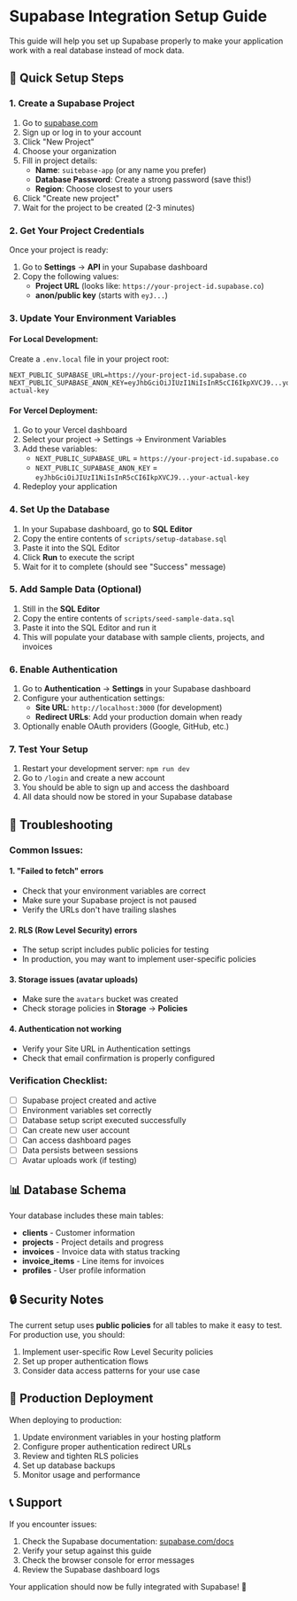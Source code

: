# Supabase Integration Setup Guide

This guide will help you set up Supabase properly to make your application work with a real database instead of mock data.

## 🚀 Quick Setup Steps

### 1. Create a Supabase Project

1. Go to [supabase.com](https://supabase.com)
2. Sign up or log in to your account
3. Click "New Project"
4. Choose your organization
5. Fill in project details:
   - **Name**: `suitebase-app` (or any name you prefer)
   - **Database Password**: Create a strong password (save this!)
   - **Region**: Choose closest to your users
6. Click "Create new project"
7. Wait for the project to be created (2-3 minutes)

### 2. Get Your Project Credentials

Once your project is ready:

1. Go to **Settings** → **API** in your Supabase dashboard
2. Copy the following values:
   - **Project URL** (looks like: `https://your-project-id.supabase.co`)
   - **anon/public key** (starts with `eyJ...`)

### 3. Update Your Environment Variables

#### For Local Development:
Create a `.env.local` file in your project root:

```env
NEXT_PUBLIC_SUPABASE_URL=https://your-project-id.supabase.co
NEXT_PUBLIC_SUPABASE_ANON_KEY=eyJhbGciOiJIUzI1NiIsInR5cCI6IkpXVCJ9...your-actual-key
```

#### For Vercel Deployment:
1. Go to your Vercel dashboard
2. Select your project → Settings → Environment Variables
3. Add these variables:
   - `NEXT_PUBLIC_SUPABASE_URL` = `https://your-project-id.supabase.co`
   - `NEXT_PUBLIC_SUPABASE_ANON_KEY` = `eyJhbGciOiJIUzI1NiIsInR5cCI6IkpXVCJ9...your-actual-key`
4. Redeploy your application

### 4. Set Up the Database

1. In your Supabase dashboard, go to **SQL Editor**
2. Copy the entire contents of `scripts/setup-database.sql`
3. Paste it into the SQL Editor
4. Click **Run** to execute the script
5. Wait for it to complete (should see "Success" message)

### 5. Add Sample Data (Optional)

1. Still in the **SQL Editor**
2. Copy the entire contents of `scripts/seed-sample-data.sql`
3. Paste it into the SQL Editor and run it
4. This will populate your database with sample clients, projects, and invoices

### 6. Enable Authentication

1. Go to **Authentication** → **Settings** in your Supabase dashboard
2. Configure your authentication settings:
   - **Site URL**: `http://localhost:3000` (for development)
   - **Redirect URLs**: Add your production domain when ready
3. Optionally enable OAuth providers (Google, GitHub, etc.)

### 7. Test Your Setup

1. Restart your development server: `npm run dev`
2. Go to `/login` and create a new account
3. You should be able to sign up and access the dashboard
4. All data should now be stored in your Supabase database

## 🔧 Troubleshooting

### Common Issues:

#### 1. "Failed to fetch" errors
- Check that your environment variables are correct
- Make sure your Supabase project is not paused
- Verify the URLs don't have trailing slashes

#### 2. RLS (Row Level Security) errors
- The setup script includes public policies for testing
- In production, you may want to implement user-specific policies

#### 3. Storage issues (avatar uploads)
- Make sure the `avatars` bucket was created
- Check storage policies in **Storage** → **Policies**

#### 4. Authentication not working
- Verify your Site URL in Authentication settings
- Check that email confirmation is properly configured

### Verification Checklist:

- [ ] Supabase project created and active
- [ ] Environment variables set correctly
- [ ] Database setup script executed successfully
- [ ] Can create new user account
- [ ] Can access dashboard pages
- [ ] Data persists between sessions
- [ ] Avatar uploads work (if testing)

## 📊 Database Schema

Your database includes these main tables:

- **clients** - Customer information
- **projects** - Project details and progress
- **invoices** - Invoice data with status tracking
- **invoice_items** - Line items for invoices
- **profiles** - User profile information

## 🔒 Security Notes

The current setup uses **public policies** for all tables to make it easy to test. For production use, you should:

1. Implement user-specific Row Level Security policies
2. Set up proper authentication flows
3. Consider data access patterns for your use case

## 🚀 Production Deployment

When deploying to production:

1. Update environment variables in your hosting platform
2. Configure proper authentication redirect URLs
3. Review and tighten RLS policies
4. Set up database backups
5. Monitor usage and performance

## 📞 Support

If you encounter issues:

1. Check the Supabase documentation: [supabase.com/docs](https://supabase.com/docs)
2. Verify your setup against this guide
3. Check the browser console for error messages
4. Review the Supabase dashboard logs

Your application should now be fully integrated with Supabase! 🎉 